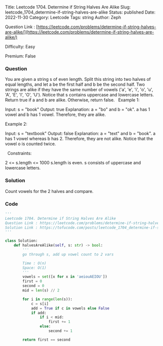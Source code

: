 Title: Leetcode 1704. Determine if String Halves Are Alike
Slug: leetcode_1704_determine-if-string-halves-are-alike
Status: published
Date: 2022-11-30
Category: Leetcode
Tags: string
Author: Zeph

Question Link : [https://leetcode.com/problems/determine-if-string-halves-are-alike/](https://leetcode.com/problems/determine-if-string-halves-are-alike/)

Difficulty: Easy

Premium: False

### Question
You are given a string s of even length. Split this string into two halves of equal lengths, and let a be the first half and b be the second half.
Two strings are alike if they have the same number of vowels ('a', 'e', 'i', 'o', 'u', 'A', 'E', 'I', 'O', 'U'). Notice that s contains uppercase and lowercase letters.
Return true if a and b are alike. Otherwise, return false.
 
Example 1:

Input: s = "book"
Output: true
Explanation: a = "bo" and b = "ok". a has 1 vowel and b has 1 vowel. Therefore, they are alike.

Example 2:

Input: s = "textbook"
Output: false
Explanation: a = "text" and b = "book". a has 1 vowel whereas b has 2. Therefore, they are not alike.
Notice that the vowel o is counted twice.

 
Constraints:

2 <= s.length <= 1000
s.length is even.
s consists of uppercase and lowercase letters.

### Solution

Count vowels for the 2 halves and compare.

### Code
```python
'''
Leetcode 1704. Determine if String Halves Are Alike
Question Link : https://leetcode.com/problems/determine-if-string-halves-are-alike/
Solution Link : https://tofucode.com/posts/leetcode_1704_determine-if-string-halves-are-alike.html
'''

class Solution:
    def halvesAreAlike(self, s: str) -> bool:
        '''
        go through s, add up vowel count to 2 vars

        Time : O(n)
        Space: O(1)
        '''
        vowels = set([x for x in 'aeiouAEIOU'])
        first = 0
        second = 0
        mid = len(s) // 2

        for i in range(len(s)):
            c = s[i]
            add = True if c in vowels else False
            if add:
                if i < mid:
                    first += 1
                else:
                    second += 1

        return first == second


```

